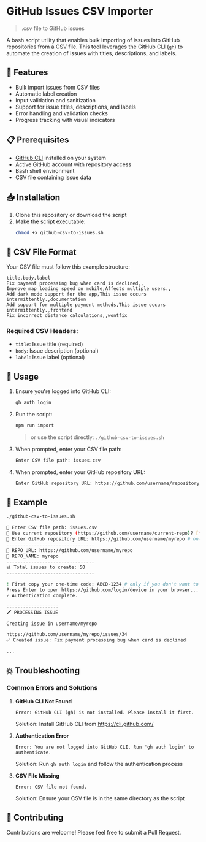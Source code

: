 
# GitHub Issues CSV Importer

> .csv file to GitHub issues

A bash script utility that enables bulk importing of issues into GitHub repositories from a CSV file. This tool leverages the GitHub CLI (`gh`) to automate the creation of issues with titles, descriptions, and labels.

## 🚀 Features

- Bulk import issues from CSV files
- Automatic label creation
- Input validation and sanitization
- Support for issue titles, descriptions, and labels
- Error handling and validation checks
- Progress tracking with visual indicators

## 📋 Prerequisites

- [GitHub CLI](https://cli.github.com/) installed on your system
- Active GitHub account with repository access
- Bash shell environment
- CSV file containing issue data

## 📥 Installation

1. Clone this repository or download the script
2. Make the script executable:
   ```bash
   chmod +x github-csv-to-issues.sh
   ```

## 📄 CSV File Format

Your CSV file must follow this example structure:

```csv
title,body,label
Fix payment processing bug when card is declined,,
Improve map loading speed on mobile,Affects multiple users.,
Add dark mode support for the app,This issue occurs intermittently.,documentation
Add support for multiple payment methods,This issue occurs intermittently.,frontend
Fix incorrect distance calculations,,wontfix
```

### Required CSV Headers:
- `title`: Issue title (required)
- `body`: Issue description (optional)
- `label`: Issue label (optional)

## 🔧 Usage

1. Ensure you're logged into GitHub CLI:
   ```bash
   gh auth login
   ```

2. Run the script:
   ```bash
   npm run import
   ```
   > or use the script directly: `./github-csv-to-issues.sh`

3. When prompted, enter your CSV file path:
   ```bash
   Enter CSV file path: issues.csv
   ```

4. When prompted, enter your GitHub repository URL:
   ```bash
   Enter GitHub repository URL: https://github.com/username/repository
   ```

## 📝 Example

```bash
./github-csv-to-issues.sh

📝 Enter CSV file path: issues.csv
📍 Use current repository (https://github.com/username/current-repo)? [Y/n] n
🐙 Enter GitHub repository URL: https://github.com/username/myrepo # only if you don't want to use the current repository
--------------------------------
🔗 REPO_URL: https://github.com/username/myrepo
📁 REPO_NAME: myrepo
--------------------------------
📊 Total issues to create: 50
--------------------------------

! First copy your one-time code: ABCD-1234 # only if you don't want to use the current repository
Press Enter to open https://github.com/login/device in your browser...
✓ Authentication complete.

-------------------
🖍️ PROCESSING ISSUE

Creating issue in username/myrepo

https://github.com/username/myrepo/issues/34
✅ Created issue: Fix payment processing bug when card is declined

...
```

## 💥 Troubleshooting

### Common Errors and Solutions

1. **GitHub CLI Not Found**
   ```
   Error: GitHub CLI (gh) is not installed. Please install it first.
   ```
   Solution: Install GitHub CLI from https://cli.github.com/

2. **Authentication Error**
   ```
   Error: You are not logged into GitHub CLI. Run 'gh auth login' to authenticate.
   ```
   Solution: Run `gh auth login` and follow the authentication process

3. **CSV File Missing**
   ```
   Error: CSV file not found.
   ```
   Solution: Ensure your CSV file is in the same directory as the script

## 🤝 Contributing

Contributions are welcome! Please feel free to submit a Pull Request.